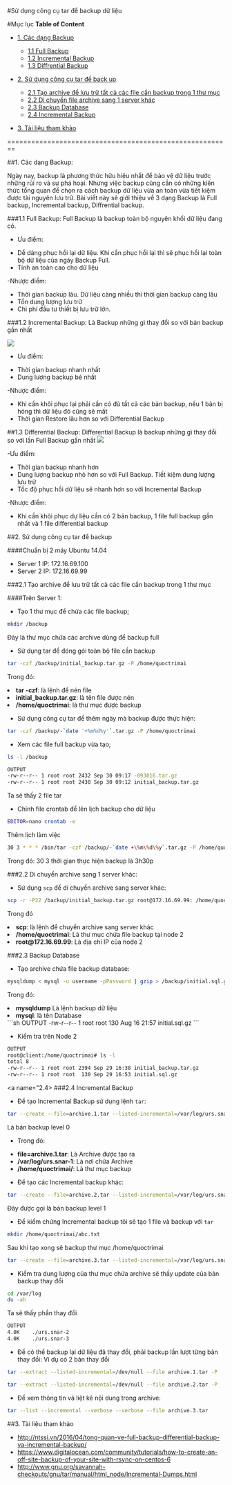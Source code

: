 #Sử dụng công cụ tar để backup dữ liệu

#Mục lục
**Table of Content**

- [1. Các dạng Backup](#1)
	- [1.1 Full Backup](#1.1)
	- [1.2 Incremental Backup](#1.2)
	- [1.3 Diffrential Backup](#1.3)

- [2. Sử dụng công cụ tar để back up](#2)
	- [2.1 Tạo archive để lưu trữ tất cả các file cần backup trong 1 thư mục](#2.1)
	- [2.2 Di chuyển file archive sang 1 server khác](#2.2)
	- [2.3 Backup Database](#2.3)
	- [2.4 Incremental Backup](#2.4)
	
- [3. Tài liệu tham khảo](#3)
	
========================================================

<a name="1"></a>
##1. Các dạng Backup:

Ngày nay, backup là phương thức hữu hiệu nhất để bảo vệ dữ liệu trước những rủi ro và sự phá hoại. Nhưng việc backup cũng cần có những kiến thức tổng quan để chọn ra cách backup dữ liệu vừa an toàn vừa tiết kiệm được tài nguyên lưu trữ. Bài viết này sẽ giới thiệu về 3 dạng Backup là Full backup, Incremental backup, Diffrential backup.

<a name="1.1">
###1.1 Full Backup:
Full Backup là backup toàn bộ nguyên khối dữ liệu đang có.

- Ưu điểm:
<ul>
<li>Dễ dàng phục hồi lại dữ liệu. Khi cần phục hồi lại thì sẽ phục hồi lại toàn bộ dữ liệu của ngày Backup Full.</li>
<li>Tính an toàn cao cho dữ liệu</li>
</ul>

-Nhược điểm:
<ul>
<li>Thời gian backup lâu. Dữ liệu càng nhiều thì thời gian backup càng lâu</li>
<li>Tốn dung lượng lưu trữ</li>
<li>Chi phí đầu tư thiết bị lưu trữ lớn.</li>
</ul>

<a name="1.2"></a>
###1.2 Incremental Backup:
Là Backup những gì thay đổi so với bản backup gần nhất

<img src="http://www.techsupportalert.com/files/images/pc_freeware/disk_and_file_utilities/incrementalbackup.jpg">

- Ưu điểm:
<ul>
<li>Thời gian backup nhanh nhất</li>
<li>Dung lượng backup bé nhất</li>
</ul>

-Nhược điểm:
<ul>
<li>Khi cần khôi phục lại phải cần có đủ tất cả các bản backup, nếu 1 bản bị hỏng thì dữ liệu đó cũng sẽ mất</li>
<li>Thời gian Restore lâu hơn so với Differential Backup</li>
</ul>

<a name="1.3">
##1.3 Differential Backup:
Differential Backup là backup những gì thay đổi so với lần Full Backup gần nhất

<img src="http://www.techsupportalert.com/files/images/pc_freeware/disk_and_file_utilities/differentialbackup.jpg">

-Ưu điểm:
<ul>
<li>Thời gian backup nhanh hơn</li>
<li>Dung lượng backup nhỏ hơn so với Full Backup. Tiết kiệm dung lượng lưu trữ</li>
<li>Tốc độ phục hồi dữ liệu sẽ nhanh hơn so với Incremental Backup</li>
</ul>

-Nhược điểm:
<ul>
<li>Khi cần khôi phục dự liệu cần có 2 bản backup, 1 file full backup gần nhất và 1 file differential backup</li>
</ul>

<a name="2"></a>
##2. Sử dụng công cụ tar để backup

####Chuẩn bị 2 máy Ubuntu 14.04
- Server 1 IP: 172.16.69.100
- Server 2 IP: 172.16.69.99


<a name="2.1"></a>
###2.1 Tạo archive để lưu trữ tất cả các file cần backup trong 1 thư mục

####Trên Server 1:

- Tạo 1 thư mục để chứa các file backup;
```sh
mkdir /backup
```
Đây là thư mục chứa các archive dùng để backup full

- Sử dụng tar để đóng gói toàn bộ file cần backup
```sh
tar -czf /backup/initial_backup.tar.gz -P /home/quoctrimai
```
Trong đó:
<li><b>tar -czf</b>: là lệnh để nén file</li>
<li><b>initial_backup.tar.gz</b>: là tên file được nén</li>
<li><b>/home/quoctrimai</b>: là thư mục được backup</li>

- Sử dụng công cụ tar để thêm ngày mà backup được thực hiện:
```sh
tar -czf /backup/-`date '+%m%d%y'`.tar.gz -P /home/quoctrimai
```
- Xem các file full backup vừa tạo;
```sh
ls -l /backup
```
```sh
OUTPUT
-rw-r--r-- 1 root root 2432 Sep 30 09:17 -093016.tar.gz
-rw-r--r-- 1 root root 2430 Sep 30 09:12 initial_backup.tar.gz
```
Ta sẽ thấy 2 file tar

- Chỉnh file crontab để lên lịch backup cho dữ liệu
```sh
EDITOR=nano crontab -e
```
Thêm lịch làm việc
```sh
30 3 * * * /bin/tar -czf /backup/-`date +\%m\%d\%y`.tar.gz -P /home/quoctrimai
```
Trong đó: 30 3 thời gian thực hiện backup là 3h30p

<a name="2.2"></a>
###2.2 Di chuyển archive sang 1 server khác:

- Sử dụng `scp` để di chuyển archive sang server khác:
```sh
scp -r -P22 /backup/initial_backup.tar.gz root@172.16.69.99: /home/quoctrimai/
```
Trong đó
<li><b>scp</b>: là lệnh để chuyển archive sang server khác</li>
<li><b>/home/quoctrimai</b>: Là thư mục chứa file backup tại node 2</li>
<li><b>root@172.16.69.99</b>: Là địa chỉ IP của node 2</li>

<a name="2.3"></a>
###2.3 Backup Database

- Tạo archive chứa file backup database:
```sh
mysqldump < mysql -u username -pPassword | gzip > /backup/initial.sql.gz
```
Trong đó:
<li><b>mysqldump</b> Là lệnh backup dữ liệu</li>
<li><b>mysql</b>: là tên Database</li>
```sh
OUTPUT
-rw-r--r-- 1 root root  130 Aug 16 21:57 initial.sql.gz
```

- Kiểm tra trên Node 2
```sh
OUTPUT
root@client:/home/quoctrimai# ls -l
total 8
-rw-r--r-- 1 root root 2394 Sep 29 16:38 initial_backup.tar.gz
-rw-r--r-- 1 root root  130 Sep 29 16:53 initial.sql.gz
```

<a name="2.4></a>
###2.4 Incremental Backup

- Để tạo Incremental Backup sử dụng lệnh `tar`:
```sh
tar --create --file=archive.1.tar --listed-incremental=/var/log/urs.snar-1 -P /home/quoctrimai/
```
Là bản backup level 0
- Trong đó:
<ul>
<li><b>file=archive.1.tar</b>: Là Archive được tạo ra</li>
<li><b>/var/log/urs.snar-1</b>: Là nơi chứa Archive</li>
<li><b>/home/quoctrimai/</b>: Là thư mục backup</li>
</ul>

- Để tạo các Incremental backup khác:
```sh
tar --create --file=archive.2.tar --listed-incremental=/var/log/urs.snar-2 -P /home/quoctrimai/
```
Đây được gọi là bản backup level 1

- Để kiểm chứng Incremental backup tôi sẽ tạo 1 file và backup với `tar`
```sh
mkdir /home/quoctrimai/abc.txt
```
Sau khi tạo xong sẽ backup thư mục /home/quoctrimai
```sh
tar --create --file=archive.3.tar --listed-incremental=/var/log/urs.snar-3 -P /home/quoctrimai/
```

- Kiểm tra dung lượng của thư mục chứa archive sẽ thấy update của bản backup thay đổi
```sh
cd /var/log
du -ah
```
Ta sẽ thấy phần thay đổi
```sh
OUTPUT
4.0K	./urs.snar-2
4.0K	./urs.snar-3
```
- Để có thể backup lại dữ liệu đã thay đổi, phải backup lần lượt từng bản thay đổi:
Ví dụ có 2 bản thay đổi
```sh
tar --extract --listed-incremental=/dev/null --file archive.1.tar -P
```
```sh
tar --extract --listed-incremental=/dev/null --file archive.2.tar -P
```
- Để xem thông tin và liệt kê nội dung trong archive:
```sh
tar --list --incremental --verbose --verbose --file archive.3.tar
```

<a name="3"></a>
##3. Tài liệu tham khảo
- http://ntssi.vn/2016/04/tong-quan-ve-full-backup-differential-backup-va-incremental-backup/
- https://www.digitalocean.com/community/tutorials/how-to-create-an-off-site-backup-of-your-site-with-rsync-on-centos-6
- http://www.gnu.org/savannah-checkouts/gnu/tar/manual/html_node/Incremental-Dumps.html









 






